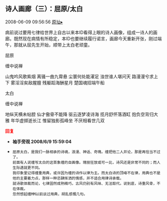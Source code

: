## 诗人画廊（三）：屈原/太白
2008-06-09 09:56:56
[原址▸](http://www.fxgan.com/chan_time/2008_01_06/999.htm)


病前说过要用七律给世界上自古以来本ID看得上眼的诗人画像，组成一诗人的画廊。既然现在病情有所稳定，本ID也要继续履行诺言，画廊今天重新开张，刚过端午，那就从屈先生开始，顺带上太白老顽童。

屈原

缠中说禅

山鬼吟风歌紫烟
离骚一曲九霄悬
尘寰何处能濯足
浊世谁人堪问天
路漫漫兮求上下
雾淫淫矣敌腥膻
残躯蹈海酬星月
楚国魂招端午船

太白

缠中说禅

地纵天横未帖腔
仙才傲骨不能降
驱云逐梦凌诗海
揽月舒怀落酒缸
抱负空背归大雅
年华虚掷逝长江
惟留独影孤峰坐
不厌相看世几双




<font color='red'>**回复**</font>


- **袖手旁观 2008/6/9 15:59:04**
- ```
  屈原太白，是我们一脉相承的诗魂，浪漫、神话、奇瑰。缠把他二人并论，那是再恰当不过了。
  前面有人说缠写太白的这首象缠的自画像。瑰丽狂放或可一比，诗风还是非常不同的；而人生际遇就更不同。
  我印象里记得缠重用典，或许因为缠的诗作以律为主。而太白诗的顶峰不在律，用典也不是他的主要着力点，那样一种恣肆挥洒的情感，并不适合用律诗承载。
  就诗歌体裁而论，七律固然成熟精巧，古风仍别有风味、无法取代。说到底，诗重风骨，不在体裁。
  忽然想起缠MM以前谈过用典，胡乱感慨几句。
  ```
